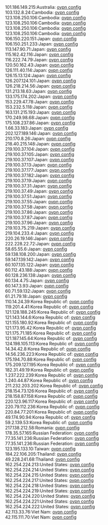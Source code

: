 101.186.149.215:Australia: [ovpn config](vpn/101_186_149_215.ovpn)  
103.132.8.24:Cambodia: [ovpn config](vpn/103_132_8_24.ovpn)  
123.108.250.106:Cambodia: [ovpn config](vpn/123_108_250_106.ovpn)  
123.108.250.106:Cambodia: [ovpn config](vpn/123_108_250_106.ovpn)  
123.108.250.106:Cambodia: [ovpn config](vpn/123_108_250_106.ovpn)  
123.108.250.106:Cambodia: [ovpn config](vpn/123_108_250_106.ovpn)  
106.150.220.151:Japan: [ovpn config](vpn/106_150_220_151.ovpn)  
106.150.251.233:Japan: [ovpn config](vpn/106_150_251_233.ovpn)  
113.147.90.71:Japan: [ovpn config](vpn/113_147_90_71.ovpn)  
115.162.42.116:Japan: [ovpn config](vpn/115_162_42_116.ovpn)  
116.222.74.79:Japan: [ovpn config](vpn/116_222_74_79.ovpn)  
120.50.162.43:Japan: [ovpn config](vpn/120_50_162_43.ovpn)  
126.111.40.114:Japan: [ovpn config](vpn/126_111_40_114.ovpn)  
126.15.13.124:Japan: [ovpn config](vpn/126_15_13_124.ovpn)  
126.207.124.101:Japan: [ovpn config](vpn/126_207_124_101.ovpn)  
126.218.214.56:Japan: [ovpn config](vpn/126_218_214_56.ovpn)  
131.213.18.63:Japan: [ovpn config](vpn/131_213_18_63.ovpn)  
133.175.174.202:Japan: [ovpn config](vpn/133_175_174_202.ovpn)  
153.229.47.78:Japan: [ovpn config](vpn/153_229_47_78.ovpn)  
153.232.5.118:Japan: [ovpn config](vpn/153_232_5_118.ovpn)  
163.131.215.193:Japan: [ovpn config](vpn/163_131_215_193.ovpn)  
170.249.98.68:Japan: [ovpn config](vpn/170_249_98_68.ovpn)  
175.108.237.86:Japan: [ovpn config](vpn/175_108_237_86.ovpn)  
1.66.33.183:Japan: [ovpn config](vpn/1_66_33_183.ovpn)  
202.127.189.146:Japan: [ovpn config](vpn/202_127_189_146.ovpn)  
210.170.8.26:Japan: [ovpn config](vpn/210_170_8_26.ovpn)  
218.40.215.148:Japan: [ovpn config](vpn/218_40_215_148.ovpn)  
219.100.37.104:Japan: [ovpn config](vpn/219_100_37_104.ovpn)  
219.100.37.105:Japan: [ovpn config](vpn/219_100_37_105.ovpn)  
219.100.37.107:Japan: [ovpn config](vpn/219_100_37_107.ovpn)  
219.100.37.13:Japan: [ovpn config](vpn/219_100_37_13.ovpn)  
219.100.37.177:Japan: [ovpn config](vpn/219_100_37_177.ovpn)  
219.100.37.182:Japan: [ovpn config](vpn/219_100_37_182.ovpn)  
219.100.37.19:Japan: [ovpn config](vpn/219_100_37_19.ovpn)  
219.100.37.31:Japan: [ovpn config](vpn/219_100_37_31.ovpn)  
219.100.37.49:Japan: [ovpn config](vpn/219_100_37_49.ovpn)  
219.100.37.51:Japan: [ovpn config](vpn/219_100_37_51.ovpn)  
219.100.37.55:Japan: [ovpn config](vpn/219_100_37_55.ovpn)  
219.100.37.58:Japan: [ovpn config](vpn/219_100_37_58.ovpn)  
219.100.37.86:Japan: [ovpn config](vpn/219_100_37_86.ovpn)  
219.100.37.87:Japan: [ovpn config](vpn/219_100_37_87.ovpn)  
219.100.37.96:Japan: [ovpn config](vpn/219_100_37_96.ovpn)  
219.103.75.219:Japan: [ovpn config](vpn/219_103_75_219.ovpn)  
219.104.233.4:Japan: [ovpn config](vpn/219_104_233_4.ovpn)  
220.26.19.146:Japan: [ovpn config](vpn/220_26_19_146.ovpn)  
222.228.22.72:Japan: [ovpn config](vpn/222_228_22_72.ovpn)  
58.65.55.6:Japan: [ovpn config](vpn/58_65_55_6.ovpn)  
59.138.108.200:Japan: [ovpn config](vpn/59_138_108_200.ovpn)  
59.147.139.142:Japan: [ovpn config](vpn/59_147_139_142.ovpn)  
60.107.135.122:Japan: [ovpn config](vpn/60_107_135_122.ovpn)  
60.112.43.188:Japan: [ovpn config](vpn/60_112_43_188.ovpn)  
60.128.236.138:Japan: [ovpn config](vpn/60_128_236_138.ovpn)  
60.134.4.75:Japan: [ovpn config](vpn/60_134_4_75.ovpn)  
60.147.3.93:Japan: [ovpn config](vpn/60_147_3_93.ovpn)  
60.71.59.132:Japan: [ovpn config](vpn/60_71_59_132.ovpn)  
61.21.79.18:Japan: [ovpn config](vpn/61_21_79_18.ovpn)  
110.14.24.39:Korea Republic of: [ovpn config](vpn/110_14_24_39.ovpn)  
119.201.4.41:Korea Republic of: [ovpn config](vpn/119_201_4_41.ovpn)  
121.128.188.245:Korea Republic of: [ovpn config](vpn/121_128_188_245.ovpn)  
121.143.144.6:Korea Republic of: [ovpn config](vpn/121_143_144_6.ovpn)  
121.155.180.92:Korea Republic of: [ovpn config](vpn/121_155_180_92.ovpn)  
121.173.95.42:Korea Republic of: [ovpn config](vpn/121_173_95_42.ovpn)  
121.175.71.185:Korea Republic of: [ovpn config](vpn/121_175_71_185.ovpn)  
121.187.145.64:Korea Republic of: [ovpn config](vpn/121_187_145_64.ovpn)  
124.198.105.113:Korea Republic of: [ovpn config](vpn/124_198_105_113.ovpn)  
14.34.42.8:Korea Republic of: [ovpn config](vpn/14_34_42_8.ovpn)  
14.56.236.223:Korea Republic of: [ovpn config](vpn/14_56_236_223.ovpn)  
175.194.70.88:Korea Republic of: [ovpn config](vpn/175_194_70_88.ovpn)  
175.209.127.195:Korea Republic of: [ovpn config](vpn/175_209_127_195.ovpn)  
182.31.49.19:Korea Republic of: [ovpn config](vpn/182_31_49_19.ovpn)  
1.237.222.239:Korea Republic of: [ovpn config](vpn/1_237_222_239.ovpn)  
1.240.44.87:Korea Republic of: [ovpn config](vpn/1_240_44_87.ovpn)  
211.232.203.202:Korea Republic of: [ovpn config](vpn/211_232_203_202.ovpn)  
218.154.73.126:Korea Republic of: [ovpn config](vpn/218_154_73_126.ovpn)  
218.158.87.158:Korea Republic of: [ovpn config](vpn/218_158_87_158.ovpn)  
220.123.96.117:Korea Republic of: [ovpn config](vpn/220_123_96_117.ovpn)  
220.79.112.236:Korea Republic of: [ovpn config](vpn/220_79_112_236.ovpn)  
220.84.77.201:Korea Republic of: [ovpn config](vpn/220_84_77_201.ovpn)  
49.174.90.94:Korea Republic of: [ovpn config](vpn/49_174_90_94.ovpn)  
59.2.139.53:Korea Republic of: [ovpn config](vpn/59_2_139_53.ovpn)  
217.138.212.58:Romania: [ovpn config](vpn/217_138_212_58.ovpn)  
178.35.57.165:Russian Federation: [ovpn config](vpn/178_35_57_165.ovpn)  
77.35.141.236:Russian Federation: [ovpn config](vpn/77_35_141_236.ovpn)  
77.35.141.236:Russian Federation: [ovpn config](vpn/77_35_141_236.ovpn)  
123.195.133.10:Taiwan: [ovpn config](vpn/123_195_133_10.ovpn)  
184.22.106.205:Thailand: [ovpn config](vpn/184_22_106_205.ovpn)  
49.228.241.68:Thailand: [ovpn config](vpn/49_228_241_68.ovpn)  
162.254.224.213:United States: [ovpn config](vpn/162_254_224_213.ovpn)  
162.254.224.214:United States: [ovpn config](vpn/162_254_224_214.ovpn)  
162.254.224.215:United States: [ovpn config](vpn/162_254_224_215.ovpn)  
162.254.224.217:United States: [ovpn config](vpn/162_254_224_217.ovpn)  
162.254.224.218:United States: [ovpn config](vpn/162_254_224_218.ovpn)  
162.254.224.219:United States: [ovpn config](vpn/162_254_224_219.ovpn)  
162.254.224.220:United States: [ovpn config](vpn/162_254_224_220.ovpn)  
162.254.224.221:United States: [ovpn config](vpn/162_254_224_221.ovpn)  
162.254.224.222:United States: [ovpn config](vpn/162_254_224_222.ovpn)  
42.113.33.76:Viet Nam: [ovpn config](vpn/42_113_33_76.ovpn)  
42.115.111.70:Viet Nam: [ovpn config](vpn/42_115_111_70.ovpn)  

